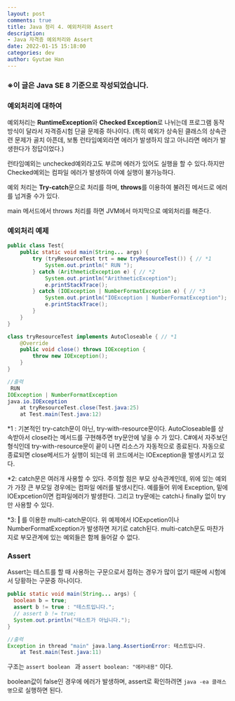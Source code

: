 ```yaml
---
layout: post
comments: true
title: Java 정리 4. 예외처리와 Assert
description: 
- Java 자격증 예외처리와 Assert
date: 2022-01-15 15:18:00
categories: dev
author: Gyutae Han
---
```


### ※이 글은 Java SE 8 기준으로 작성되었습니다.

### 예외처리에 대하여

예외처리는 **RuntimeException**와 **Checked Exception**로 나뉘는데 프로그램 동작방식이 달라서 자격증시험 단골 문제중 하나이다. (특히 예외가 상속된 클래스의 상속관련 문제가 골치 아픈데, 보통 런타임예외라면 에러가 발생하지 않고 아니라면 에러가 발생한다가 정답이었다.)

런타임예외는 unchecked예외라고도 부르며 에러가 있어도 실행을 할 수 있다.하지만 Checked예외는 컴파일 에러가 발생하여 아예 실행이 불가능하다.

예외 처리는 **Try-catch**문으로 처리를 하며, **throws**를 이용하여 불려진 메서드로 에러를 넘겨줄 수가 있다.

main 메서드에서 throws 처리를 하면 JVM에서 마지막으로 예외처리를 해준다. 



### 예외처리 예제

```java
public class Test{
    public static void main(String... args) { 
        try (tryResourceTest trt = new tryResourceTest()) { // *1
            System.out.println(" RUN ");
        } catch (ArithmeticException e) { // *2
            System.out.println("ArithmeticException");
            e.printStackTrace();
        } catch (IOException | NumberFormatException e) { // *3
            System.out.println("IOException | NumberFormatException");
            e.printStackTrace();
        }
    }
}

class tryResourceTest implements AutoCloseable { // *1
    @Override
    public void close() throws IOException {
        throw new IOException();
    }
}

//출력
 RUN 
IOException | NumberFormatException
java.io.IOException
	at tryResourceTest.close(Test.java:25)
	at Test.main(Test.java:12)
```



*1 : 기본적인 try-catch문이 아닌, try-with-resource문이다. AutoCloseable를 상속받아서 close라는 메서드를 구현해주면 try문안에 넣을 수 가 있다. C#에서 자주보던 형식인데 try-with-resource문이 끝이 나면 리소스가 자동적으로 종료된다. 자동으로 종료되면 close메서드가 실행이 되는데 위 코드에서는 IOException을 발생시키고 있다.

*2: catch문은 여러개 사용할 수 있다. 주의할 점은 부모 상속관계인데, 위에 있는 예외가 가장 큰 부모일 경우에는 컴파일 에러를 발생시킨다. 예를들어 위에 Exception, 밑에 IOExpcetion이면 컴파일에러가 발생한다. 그리고 try문에는 catch나 finally 없이 try만 사용할 수 있다.

*3: **|** 를 이용한 multi-catch문이다. 위 예제에서 IOExpcetion이나 NumberFormatException가 발생하면 저기로 catch된다. multi-catch문도 마찬가지로 부모관계에 있는 예외들은 함께 들어갈 수 없다.



### Assert

Assert는 테스트를 할 때 사용하는 구문으로서 접하는 경우가 많이 없기 때문에 시험에서 당황하는 구문중 하나이다.

```java
public static void main(String... args) {
  boolean b = true;
  assert b != true : "테스트입니다.";
  // assert b != true;
  System.out.println("테스트가 아닙니다.");
}

//출력
Exception in thread "main" java.lang.AssertionError: 테스트입니다.
	at Test.main(Test.java:11)
```

구조는 `assert boolean ` 과  `assert boolean: "에러내용"` 이다.

boolean값이 false인 경우에 에러가 발생하며, assert로 확인하려면 `java -ea 클래스명`으로 실행하면 된다.